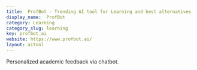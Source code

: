 ```yaml
---
title:  ProfBot - Trending AI tool for Learning and best alternatives
display_name:  ProfBot
category: Learning
category_slug: learning
key: profbot_ai
website: https://www.profbot.ai/
layout: aitool
---
```


Personalized academic feedback via chatbot.
